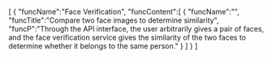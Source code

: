 [
	{
		"funcName":"Face Verification",
		"funcContent":[
			{
				"funcName":"",
				"funcTitle":"Compare two face images to determine similarity",
				"funcP":"Through the API interface, the user arbitrarily gives a pair of faces, and the face verification service gives the similarity of the two faces to determine whether it belongs to the same person."
			}
		]
	}
]